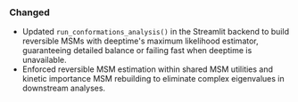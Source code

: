 ### Changed
- Updated `run_conformations_analysis()` in the Streamlit backend to build reversible MSMs with deeptime's maximum likelihood estimator, guaranteeing detailed balance or failing fast when deeptime is unavailable.
- Enforced reversible MSM estimation within shared MSM utilities and kinetic importance MSM rebuilding to eliminate complex eigenvalues in downstream analyses.
